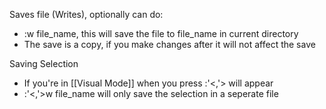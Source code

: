 Saves file (Writes), optionally can do:
- :w file_name, this will save the file to file_name in current directory
- The save is a copy, if you make changes after it will not affect the save

Saving Selection
- If you're in [[Visual Mode]] when you press :'<,'> will appear
- :'<,'>w file_name will only save the selection in a seperate file
